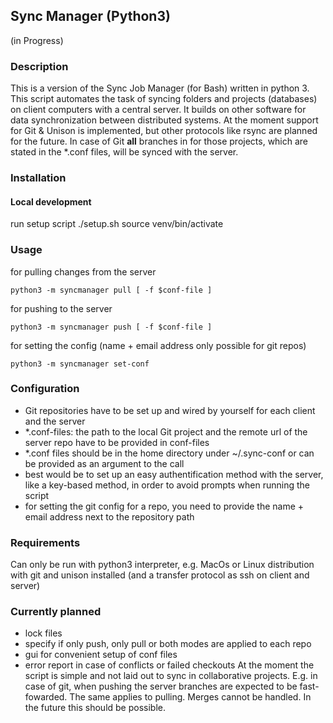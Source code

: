 ## Sync  Manager (Python3)

(in Progress)

### Description
This is a version of the Sync Job Manager (for Bash) written in python 3. This script automates the task of syncing folders and projects (databases) on client computers with a central server. It builds on other software for data synchronization between distributed systems.
At the moment support for Git & Unison is implemented, but other protocols like rsync are planned for the future.
In case of Git **all** branches in for those projects, which are stated in the *.conf files, will be synced with the server.  

### Installation
#### Local development
run setup script ./setup.sh
source venv/bin/activate



### Usage
for pulling changes from the server
```
python3 -m syncmanager pull [ -f $conf-file ]
```
for pushing to the server
```
python3 -m syncmanager push [ -f $conf-file ]
```

for setting the config (name + email address only possible for git repos)
```
python3 -m syncmanager set-conf
```

### Configuration
- Git repositories have to be set up and wired by yourself for each client and the server
- *.conf-files: the path to the local Git project and the remote url of the server repo have to be provided in conf-files
- *.conf files should be in the home directory under ~/.sync-conf or can be provided as an argument to the call
- best would be to set up an easy authentification method with the server, like a key-based method, in order to avoid prompts when running the script
- for setting the git config for a repo, you need to provide the name + email address next to the repository path


### Requirements
Can only be run with python3 interpreter, e.g. MacOs or Linux distribution with git and unison installed (and a transfer protocol as ssh on client and server)

### Currently planned
- lock files
- specify if only push, only pull or both modes are applied to each repo
- gui for convenient setup of conf files
- error report in case of conflicts or failed checkouts
At the moment the script is simple and not laid out to sync in collaborative projects. E.g. in case of git, when pushing the server branches are expected to be fast-fowarded. The same applies to pulling.
Merges cannot be handled. In the future this should be possible.
